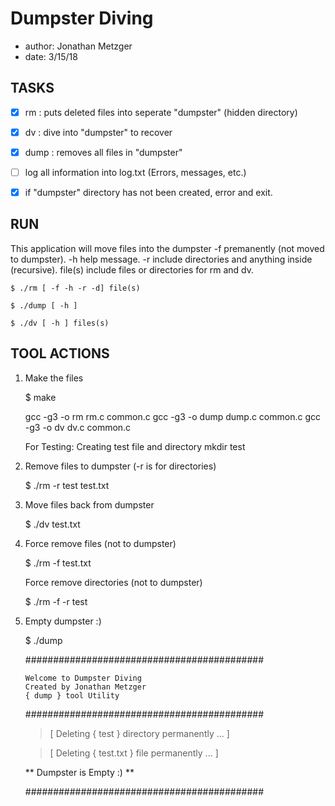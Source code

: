 # Dumpster Diving
- author: Jonathan Metzger
- date: 3/15/18


## TASKS

- [x] rm : puts deleted files into seperate "dumpster" (hidden directory)

- [x] dv : dive into "dumpster" to recover 

- [x] dump : removes all files in "dumpster"

- [ ] log all information into log.txt (Errors, messages, etc.)

- [x] if "dumpster" directory has not been created, error and exit.


## RUN

This application will move files into the dumpster
 -f 	premanently (not moved to dumpster).
 -h 	help message.
 -r 	include directories and anything inside (recursive).
file(s) include files or directories for rm and dv.

```
$ ./rm [ -f -h -r -d] file(s)
```

```
$ ./dump [ -h ]
```

```
$ ./dv [ -h ] files(s)
```

## TOOL ACTIONS

1. 	Make the files

	$ make

	gcc -g3 -o rm rm.c common.c
	gcc -g3 -o dump dump.c common.c
	gcc -g3 -o dv dv.c common.c
	
	For Testing:
	Creating test file and directory
	mkdir test

2. 	Remove files to dumpster (-r is for directories)

	$ ./rm -r test test.txt

3. 	Move files back from dumpster

	$ ./dv test.txt

4. 	Force remove files (not to dumpster)

	$ ./rm -f test.txt

	Force remove directories (not to dumpster)

	$ ./rm -f -r test

5. 	Empty dumpster :)
	
	$ ./dump


	###########################################

		Welcome to Dumpster Diving
		Created by Jonathan Metzger
		{ dump } tool Utility

	###########################################

	> [ Deleting { test } directory permanently ... ]

	> [ Deleting { test.txt } file permanently ... ]

	** Dumpster is Empty :)  **

	###########################################


